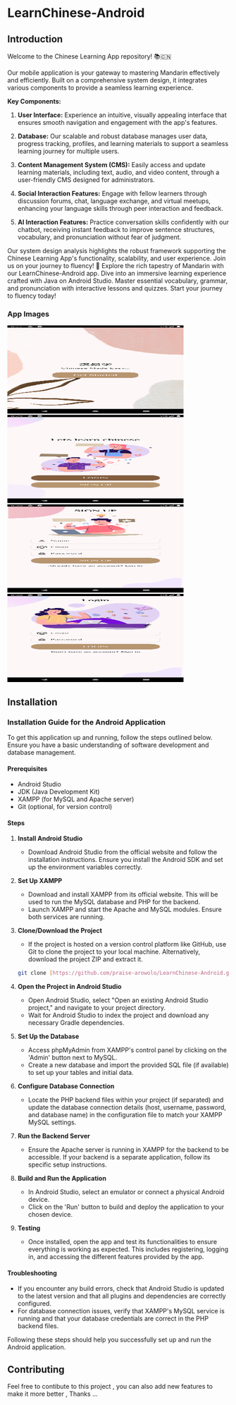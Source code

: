 # LearnChinese-Android
## Introduction
Welcome to the Chinese Learning App repository! 📚🇨🇳

Our mobile application is your gateway to mastering Mandarin effectively and efficiently. Built on a comprehensive system design, it integrates various components to provide a seamless learning experience.

**Key Components:**

1. **User Interface:** Experience an intuitive, visually appealing interface that ensures smooth navigation and engagement with the app's features.

2. **Database:** Our scalable and robust database manages user data, progress tracking, profiles, and learning materials to support a seamless learning journey for multiple users.

3. **Content Management System (CMS):** Easily access and update learning materials, including text, audio, and video content, through a user-friendly CMS designed for administrators.

4. **Social Interaction Features:** Engage with fellow learners through discussion forums, chat, language exchange, and virtual meetups, enhancing your language skills through peer interaction and feedback.

5. **AI Interaction Features:** Practice conversation skills confidently with our chatbot, receiving instant feedback to improve sentence structures, vocabulary, and pronunciation without fear of judgment.

Our system design analysis highlights the robust framework supporting the Chinese Learning App's functionality, scalability, and user experience. Join us on your journey to fluency! 🚀
Explore the rich tapestry of Mandarin with our LearnChinese-Android  app. Dive into an immersive learning experience crafted with Java on Android Studio. Master essential vocabulary, grammar, and pronunciation with interactive lessons and quizzes. Start your journey to fluency today!

### App Images
<img src="Images/splash.png" alt="Example Image" width="400" height="200">
<img src="Images/splash2.png" alt="Example Image" width="400" height="200">
<img src="Images/signup.png" alt="Example Image" width="400" height="200">
<img src="Images/login.png" alt="Example Image" width="400" height="200">


## Installation
### Installation Guide for the Android Application

To get this application up and running, follow the steps outlined below. Ensure you have a basic understanding of software development and database management.

#### Prerequisites

- Android Studio
- JDK (Java Development Kit)
- XAMPP (for MySQL and Apache server)
- Git (optional, for version control)

#### Steps

1. **Install Android Studio**
   - Download Android Studio from the official website and follow the installation instructions. Ensure you install the Android SDK and set up the environment variables correctly.

2. **Set Up XAMPP**
   - Download and install XAMPP from its official website. This will be used to run the MySQL database and PHP for the backend.
   - Launch XAMPP and start the Apache and MySQL modules. Ensure both services are running.

3. **Clone/Download the Project**
   - If the project is hosted on a version control platform like GitHub, use Git to clone the project to your local machine. Alternatively, download the project ZIP and extract it.
   ```bash
   git clone [https://github.com/praise-arowolo/LearnChinese-Android.git]
   ```

4. **Open the Project in Android Studio**
   - Open Android Studio, select "Open an existing Android Studio project," and navigate to your project directory.
   - Wait for Android Studio to index the project and download any necessary Gradle dependencies.

5. **Set Up the Database**
   - Access phpMyAdmin from XAMPP's control panel by clicking on the 'Admin' button next to MySQL.
   - Create a new database and import the provided SQL file (if available) to set up your tables and initial data.

6. **Configure Database Connection**
   - Locate the PHP backend files within your project (if separated) and update the database connection details (host, username, password, and database name) in the configuration file to match your XAMPP MySQL settings.

7. **Run the Backend Server**
   - Ensure the Apache server is running in XAMPP for the backend to be accessible. If your backend is a separate application, follow its specific setup instructions.

8. **Build and Run the Application**
   - In Android Studio, select an emulator or connect a physical Android device.
   - Click on the 'Run' button to build and deploy the application to your chosen device.

9. **Testing**
   - Once installed, open the app and test its functionalities to ensure everything is working as expected. This includes registering, logging in, and accessing the different features provided by the app.

#### Troubleshooting

- If you encounter any build errors, check that Android Studio is updated to the latest version and that all plugins and dependencies are correctly configured.
- For database connection issues, verify that XAMPP's MySQL service is running and that your database credentials are correct in the PHP backend files.

Following these steps should help you successfully set up and run the Android application.

## Contributing

Feel free to contibute to this project , you can also add new features to make it more better , Thanks ...
